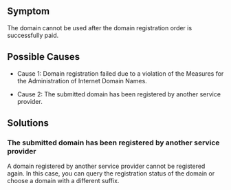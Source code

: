 ## Symptom

The domain cannot be used after the domain registration order is successfully paid.

## Possible Causes
- Cause 1: Domain registration failed due to a violation of the Measures for the Administration of Internet Domain Names.

- Cause 2: The submitted domain has been registered by another service provider.


## Solutions


### The submitted domain has been registered by another service provider

A domain registered by another service provider cannot be registered again. In this case, you can query the registration status of the domain or choose a domain with a different suffix.